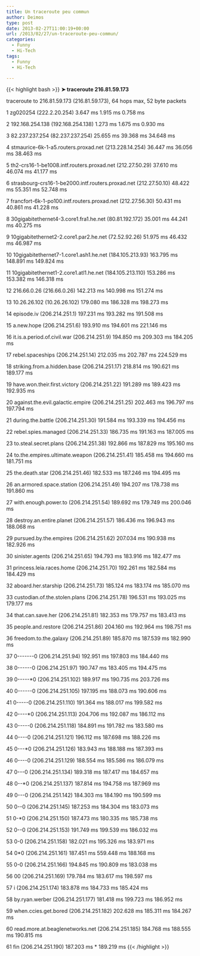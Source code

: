 ```yaml
---
title: Un traceroute peu commun
author: Deimos
type: post
date: 2013-02-27T11:00:19+00:00
url: /2013/02/27/un-traceroute-peu-commun/
categories:
  - Funny
  - Hi-Tech
tags:
  - Funny
  - Hi-Tech

---
```


{{< highlight bash >}}
**➤ traceroute 216.81.59.173**
  
traceroute to 216.81.59.173 (216.81.59.173), 64 hops max, 52 byte packets
  
1 zg020254 (222.2.20.254) 3.647 ms 1.915 ms 0.758 ms
  
2 192.168.254.138 (192.168.254.138) 1.273 ms 1.675 ms 0.930 ms
  
3 82.237.237.254 (82.237.237.254) 25.655 ms 39.368 ms 34.648 ms
  
4 stmaurice-6k-1-a5.routers.proxad.net (213.228.14.254) 36.447 ms 36.056 ms 38.463 ms
  
5 th2-crs16-1-be1008.intf.routers.proxad.net (212.27.50.29) 37.610 ms 46.074 ms 41.177 ms
  
6 strasbourg-crs16-1-be2000.intf.routers.proxad.net (212.27.50.10) 48.422 ms 55.351 ms 52.748 ms
  
7 francfort-6k-1-po100.intf.routers.proxad.net (212.27.56.30) 50.431 ms 40.861 ms 41.228 ms
  
8 30gigabitethernet4-3.core1.fra1.he.net (80.81.192.172) 35.001 ms 44.241 ms 40.275 ms
  
9 10gigabitethernet2-2.core1.par2.he.net (72.52.92.26) 51.975 ms 46.432 ms 46.987 ms
  
10 10gigabitethernet7-1.core1.ash1.he.net (184.105.213.93) 163.795 ms 148.891 ms 149.824 ms
  
11 10gigabitethernet1-2.core1.atl1.he.net (184.105.213.110) 153.286 ms 153.382 ms 146.318 ms
  
12 216.66.0.26 (216.66.0.26) 142.213 ms 140.998 ms 151.274 ms
  
13 10.26.26.102 (10.26.26.102) 179.080 ms 186.328 ms 198.273 ms
  
14 episode.iv (206.214.251.1) 197.231 ms 193.282 ms 191.508 ms
  
15 a.new.hope (206.214.251.6) 193.910 ms 194.601 ms 221.146 ms
  
16 it.is.a.period.of.civil.war (206.214.251.9) 194.850 ms 209.303 ms 184.205 ms
  
17 rebel.spaceships (206.214.251.14) 212.035 ms 202.787 ms 224.529 ms
  
18 striking.from.a.hidden.base (206.214.251.17) 218.814 ms 190.621 ms 189.177 ms
  
19 have.won.their.first.victory (206.214.251.22) 191.289 ms 189.423 ms 192.935 ms
  
20 against.the.evil.galactic.empire (206.214.251.25) 202.463 ms 196.797 ms 197.794 ms
  
21 during.the.battle (206.214.251.30) 191.584 ms 193.339 ms 194.456 ms
  
22 rebel.spies.managed (206.214.251.33) 186.735 ms 191.163 ms 187.005 ms
  
23 to.steal.secret.plans (206.214.251.38) 192.866 ms 187.829 ms 195.160 ms
  
24 to.the.empires.ultimate.weapon (206.214.251.41) 185.458 ms 194.660 ms 181.751 ms
  
25 the.death.star (206.214.251.46) 182.533 ms 187.246 ms 194.495 ms
  
26 an.armored.space.station (206.214.251.49) 194.207 ms 178.738 ms 191.860 ms
  
27 with.enough.power.to (206.214.251.54) 189.692 ms 179.749 ms 200.046 ms
  
28 destroy.an.entire.planet (206.214.251.57) 186.436 ms 196.943 ms 188.068 ms
  
29 pursued.by.the.empires (206.214.251.62) 207.034 ms 190.938 ms 182.926 ms
  
30 sinister.agents (206.214.251.65) 194.793 ms 183.916 ms 182.477 ms
  
31 princess.leia.races.home (206.214.251.70) 192.261 ms 182.584 ms 184.429 ms
  
32 aboard.her.starship (206.214.251.73) 185.124 ms 183.174 ms 185.070 ms
  
33 custodian.of.the.stolen.plans (206.214.251.78) 196.531 ms 193.025 ms 179.177 ms
  
34 that.can.save.her (206.214.251.81) 182.353 ms 179.757 ms 183.413 ms
  
35 people.and.restore (206.214.251.86) 204.160 ms 192.964 ms 198.751 ms
  
36 freedom.to.the.galaxy (206.214.251.89) 185.870 ms 187.539 ms 182.990 ms
  
37 0-------0 (206.214.251.94) 192.951 ms 197.803 ms 184.440 ms
  
38 0------0 (206.214.251.97) 190.747 ms 183.405 ms 194.475 ms
  
39 0-----*0 (206.214.251.102) 189.917 ms 190.735 ms 203.726 ms
  
40 0------0 (206.214.251.105) 197.195 ms 188.073 ms 190.606 ms
  
41 0-----0 (206.214.251.110) 191.364 ms 188.017 ms 199.582 ms
  
42 0----*0 (206.214.251.113) 204.706 ms 192.087 ms 186.112 ms
  
43 0-----0 (206.214.251.118) 184.891 ms 191.782 ms 183.580 ms
  
44 0----0 (206.214.251.121) 196.112 ms 187.698 ms 188.226 ms
  
45 0---*0 (206.214.251.126) 183.943 ms 188.188 ms 187.393 ms
  
46 0----0 (206.214.251.129) 188.554 ms 185.586 ms 186.079 ms
  
47 0---0 (206.214.251.134) 189.318 ms 187.417 ms 184.657 ms
  
48 0--*0 (206.214.251.137) 187.814 ms 194.758 ms 187.969 ms
  
49 0---0 (206.214.251.142) 184.303 ms 184.190 ms 190.599 ms
  
50 0--0 (206.214.251.145) 187.253 ms 184.304 ms 183.073 ms
  
51 0-*0 (206.214.251.150) 187.473 ms 180.335 ms 185.738 ms
  
52 0--0 (206.214.251.153) 191.749 ms 199.539 ms 186.032 ms
  
53 0-0 (206.214.251.158) 182.021 ms 195.326 ms 183.971 ms
  
54 0*0 (206.214.251.161) 187.451 ms 559.448 ms 188.168 ms
  
55 0-0 (206.214.251.166) 194.845 ms 190.809 ms 183.038 ms
  
56 00 (206.214.251.169) 179.784 ms 183.617 ms 198.597 ms
  
57 i (206.214.251.174) 183.878 ms 184.733 ms 185.424 ms
  
58 by.ryan.werber (206.214.251.177) 181.418 ms 199.723 ms 186.952 ms
  
59 when.ccies.get.bored (206.214.251.182) 202.628 ms 185.311 ms 184.267 ms
  
60 read.more.at.beaglenetworks.net (206.214.251.185) 184.768 ms 188.555 ms 190.815 ms
  
61 fin (206.214.251.190) 187.203 ms * 189.219 ms
{{< /highlight >}}

